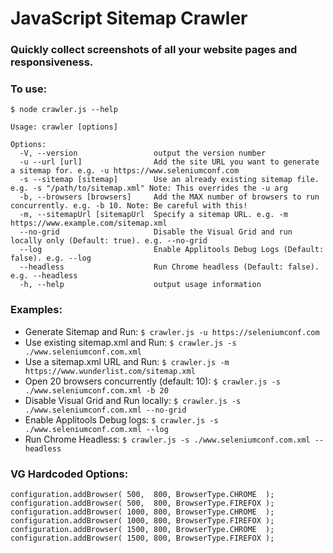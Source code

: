 # JavaScript Sitemap Crawler

### Quickly collect screenshots of all your website pages and responsiveness.

### To use:

```
$ node crawler.js --help

Usage: crawler [options]

Options:
  -V, --version                 output the version number
  -u --url [url]                Add the site URL you want to generate a sitemap for. e.g. -u https://www.seleniumconf.com
  -s --sitemap [sitemap]        Use an already existing sitemap file. e.g. -s "/path/to/sitemap.xml" Note: This overrides the -u arg
  -b, --browsers [browsers]     Add the MAX number of browsers to run concurrently. e.g. -b 10. Note: Be careful with this!
  -m, --sitemapUrl [sitemapUrl  Specify a sitemap URL. e.g. -m https://www.example.com/sitemap.xml
  --no-grid                     Disable the Visual Grid and run locally only (Default: true). e.g. --no-grid
  --log                         Enable Applitools Debug Logs (Default: false). e.g. --log
  --headless                    Run Chrome headless (Default: false). e.g. --headless
  -h, --help                    output usage information
```

### Examples:

* Generate Sitemap and Run: `$ crawler.js -u https://seleniumconf.com`
* Use existing sitemap.xml and Run: `$ crawler.js -s ./www.seleniumconf.com.xml`
* Use a sitemap.xml URL and Run: `$ crawler.js -m https://www.wunderlist.com/sitemap.xml`
* Open 20 browsers concurrently (default: 10): `$ crawler.js -s ./www.seleniumconf.com.xml -b 20`
* Disable Visual Grid and Run locally: `$ crawler.js -s ./www.seleniumconf.com.xml --no-grid`
* Enable Applitools Debug logs: `$ crawler.js -s ./www.seleniumconf.com.xml --log`
* Run Chrome Headless: `$ crawler.js -s ./www.seleniumconf.com.xml --headless`

### VG Hardcoded Options:

```
configuration.addBrowser( 500,  800, BrowserType.CHROME  );
configuration.addBrowser( 500,  800, BrowserType.FIREFOX );
configuration.addBrowser( 1000, 800, BrowserType.CHROME  );
configuration.addBrowser( 1000, 800, BrowserType.FIREFOX );
configuration.addBrowser( 1500, 800, BrowserType.CHROME  );
configuration.addBrowser( 1500, 800, BrowserType.FIREFOX );
```